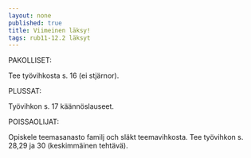 ```yaml
---
layout: none
published: true
title: Viimeinen läksy!
tags: rub11-12.2 läksyt
---
```

PAKOLLISET:

Tee työvihkosta s. 16 (ei stjärnor). 

PLUSSAT:

Työvihkon s. 17 käännöslauseet.

POISSAOLIJAT:

Opiskele teemasanasto familj och släkt teemavihkosta. Tee työvihkon s. 28,29 ja 30 (keskimmäinen tehtävä).
